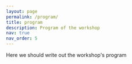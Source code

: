 ```yaml
---
layout: page
permalink: /program/
title: program
description: Program of the workshop
nav: true
nav_order: 5
---
```


Here we should write out the workshop's program
